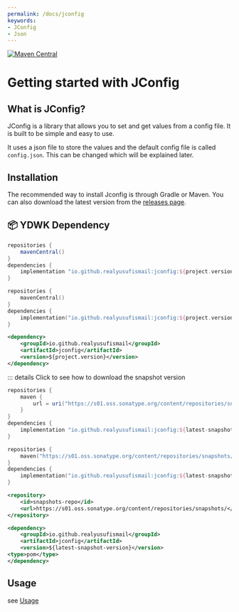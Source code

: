 ```yaml
---
permalink: /docs/jconfig
keywords:
- JConfig
- Json
---
```


[![Maven Central](https://maven-badges.herokuapp.com/maven-central/io.github.realyusufismail/jconfig/badge.svg)](https://maven-badges.herokuapp.com/maven-central/io.github.realyusufismail/jconfig)

# Getting started with JConfig

## What is JConfig?

JConfig is a library that allows you to set and get values from a config file. It is built to be simple and easy to use.

It uses a json file to store the values and the default config file is called `config.json`. This can be changed which
will be explained later.

## Installation

The recommended way to install Jconfig is through Gradle or Maven. You can also download the latest version from
the [releases page](https://search.maven.org/artifact/io.github.realyusufismail/jconfig/).

## :package: YDWK Dependency

<CodeGroup>
  <CodeGroupItem title="Gradle Groovy DSL" active>

```groovy
repositories {
    mavenCentral()
}
dependencies {
    implementation "io.github.realyusufismail:jconfig:${project.version}"
}
```

  </CodeGroupItem>
  <CodeGroupItem title="Gradle Kotlin DSL">

```kotlin
repositories {
    mavenCentral()
}
dependencies {
    implementation("io.github.realyusufismail:jconfig:${project.version}")
}
```

  </CodeGroupItem>
  <CodeGroupItem title="Maven">

```xml
<dependency>
    <groupId>io.github.realyusufismail</groupId>
    <artifactId>jconfig</artifactId>
    <version>${project.version}</version>
</dependency>
```
  </CodeGroupItem>
</CodeGroup>

::: details Click to see how to download the snapshot version

<CodeGroup>
  <CodeGroupItem title="Gradle Groovy DSL" active>

```groovy
repositories {
    maven {
        url = uri("https://s01.oss.sonatype.org/content/repositories/snapshots/")
    }
}
dependencies {
    implementation "io.github.realyusufismail:jconfig:${latest-snapshot-version}"
}
```

  </CodeGroupItem>
  <CodeGroupItem title="Gradle Kotlin DSL">

```kotlin
repositories {
    maven("https://s01.oss.sonatype.org/content/repositories/snapshots/")
}
dependencies {
    implementation("io.github.realyusufismail:jconfig:${latest-snapshot-version}")
}
```

  </CodeGroupItem>
  <CodeGroupItem title="Maven">

```xml
<repository>
    <id>snapshots-repo</id>
    <url>https://s01.oss.sonatype.org/content/repositories/snapshots/</url>
</repository>
```

```xml
<dependency>
    <groupId>io.github.realyusufismail</groupId>
    <artifactId>jconfig</artifactId>
    <version>${latest-snapshot-version}</version>
<type>pom</type>
</dependency>
```

 </CodeGroupItem>
</CodeGroup>

## Usage

see [Usage](/wiki/jconfig/usage)


